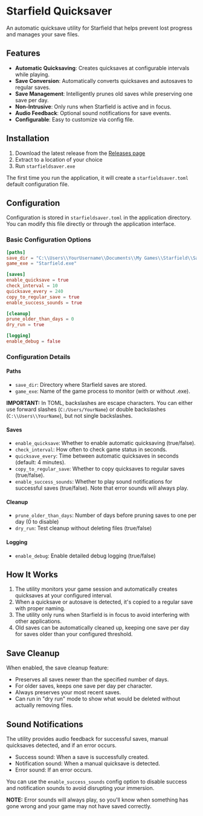 # Starfield Quicksaver

An automatic quicksave utility for Starfield that helps prevent lost progress and manages your save files.

## Features

- **Automatic Quicksaving**: Creates quicksaves at configurable intervals while playing.
- **Save Conversion**: Automatically converts quicksaves and autosaves to regular saves.
- **Save Management**: Intelligently prunes old saves while preserving one save per day.
- **Non-Intrusive**: Only runs when Starfield is active and in focus.
- **Audio Feedback**: Optional sound notifications for save events.
- **Configurable**: Easy to customize via config file.

## Installation

1. Download the latest release from the [Releases page](https://github.com/dannystewart/starfieldsaver/releases)
2. Extract to a location of your choice
3. Run `starfieldsaver.exe`

The first time you run the application, it will create a `starfieldsaver.toml` default configuration file.

## Configuration

Configuration is stored in `starfieldsaver.toml` in the application directory. You can modify this file directly or through the application interface.

### Basic Configuration Options

```toml
[paths]
save_dir = "C:\\Users\\YourUsername\\Documents\\My Games\\Starfield\\Saves"
game_exe = "Starfield.exe"

[saves]
enable_quicksave = true
check_interval = 10
quicksave_every = 240
copy_to_regular_save = true
enable_success_sounds = true

[cleanup]
prune_older_than_days = 0
dry_run = true

[logging]
enable_debug = false
```

### Configuration Details

#### Paths

- `save_dir`: Directory where Starfield saves are stored.
- `game_exe`: Name of the game process to monitor (with or without .exe).

**IMPORTANT:** In TOML, backslashes are escape characters. You can either use forward slashes (`C:/Users/YourName`) or double backslashes (`C:\\Users\\YourName`), but not single backslashes.

#### Saves

- `enable_quicksave`: Whether to enable automatic quicksaving (true/false).
- `check_interval`: How often to check game status in seconds.
- `quicksave_every`: Time between automatic quicksaves in seconds (default: 4 minutes).
- `copy_to_regular_save`: Whether to copy quicksaves to regular saves (true/false).
- `enable_success_sounds`: Whether to play sound notifications for successful saves (true/false). Note that error sounds will always play.

#### Cleanup

- `prune_older_than_days`: Number of days before pruning saves to one per day (0 to disable)
- `dry_run`: Test cleanup without deleting files (true/false)

#### Logging

- `enable_debug`: Enable detailed debug logging (true/false)

## How It Works

1. The utility monitors your game session and automatically creates quicksaves at your configured interval.
2. When a quicksave or autosave is detected, it's copied to a regular save with proper naming.
3. The utility only runs when Starfield is in focus to avoid interfering with other applications.
4. Old saves can be automatically cleaned up, keeping one save per day for saves older than your configured threshold.

## Save Cleanup

When enabled, the save cleanup feature:

- Preserves all saves newer than the specified number of days.
- For older saves, keeps one save per day per character.
- Always preserves your most recent saves.
- Can run in "dry run" mode to show what would be deleted without actually removing files.

## Sound Notifications

The utility provides audio feedback for successful saves, manual quicksaves detected, and if an error occurs.

- Success sound: When a save is successfully created.
- Notification sound: When a manual quicksave is detected.
- Error sound: If an error occurs.

You can use the `enable_success_sounds` config option to disable success and notification sounds to avoid disrupting your immersion.

**NOTE:** Error sounds will always play, so you'll know when something has gone wrong and your game may not have saved correctly.
